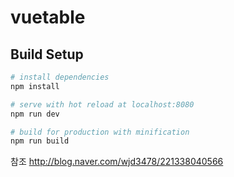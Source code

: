 
# vuetable

## Build Setup

``` bash
# install dependencies
npm install

# serve with hot reload at localhost:8080
npm run dev

# build for production with minification
npm run build
```

참조 http://blog.naver.com/wjd3478/221338040566
